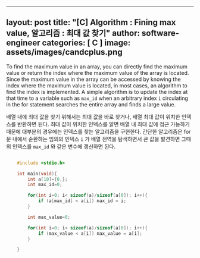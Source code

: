 
---
layout: post
title:  "[C] Algorithm : Fining max value, 알고리즘 : 최대 값 찾기"
author: software-engineer
categories: [ C ]
image: assets/images/candcplus.png
---

To find the maximum value in an array, you can directly find the maximum value or return the index where the maximum value of the array is located. Since the maximum value in the array can be accessed by knowing the index where the maximum value is located, in most cases, an algorithm to find the index is implemented. A simple algorithm is to update the index at that time to a variable such as `max_id` when an arbitrary index `i` circulating in the for statement searches the entire array and finds a large value.


배열 내에 최대 값을 찾기 위해서는 최대 값을 바로 찾거나, 배열 최대 값이 위치한 인덱스를 반환하면 된다. 최대 값이 위치한 인덱스를 알면 배열 내 최대 값에 접근 가능하기 때문에 대부분의 경우에는 인덱스를 찾는 알고리즘을 구현한다. 간단한 알고리즘은 for 문 내에서 순환하는 임의의 인덱스 `i` 가 배열 전역을 탐색하면서 큰 값을 발견하면 그때의 인덱스를 `max_id` 와 같은 변수에 갱신하면 된다. 



```c

    #include <stdio.h>

    int main(void){
        int a[10]={0,};
        int max_id=0;

        for(int i=0; i< sizeof(a)/sizeof(a[0]); i++){
            if (a[max_id] < a[i]) max_id = i; 
        }

        int max_value=0;

        for(int i=0; i< sizeof(a)/sizeof(a[0]); i++){
            if (max_value < a[i]) max_value = a[i];
        }

    }

```
